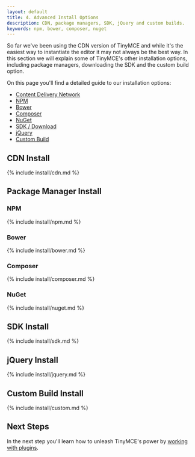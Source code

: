 ```yaml
---
layout: default
title: 4. Advanced Install Options
description: CDN, package managers, SDK, jQuery and custom builds.
keywords: npm, bower, composer, nuget
---
```


So far we've been using the CDN version of TinyMCE and while it's the easiest way to instantiate the editor it may not always be the best way. In this section we will explain some of TinyMCE's other installation options, including package managers, downloading the SDK and the custom build option.

On this page you'll find a detailed guide to our installation options:

* [Content Delivery Network](#cdninstall)
* [NPM](#npm)
* [Bower](#bower)
* [Composer](#composer)
* [NuGet](#nuget)
* [SDK / Download](#sdkinstall)
* [jQuery](#jqueryinstall)
* [Custom Build](#custombuildinstall)


## CDN Install

{% include install/cdn.md %}



## Package Manager Install

### NPM

{% include install/npm.md %}

### Bower

{% include install/bower.md %}

### Composer

{% include install/composer.md %}

### NuGet

{% include install/nuget.md %}



## SDK Install

{% include install/sdk.md %}



## jQuery Install

{% include install/jquery.md %}



## Custom Build Install

{% include install/custom.md %}



## Next Steps

In the next step you'll learn how to unleash TinyMCE's power by [working with plugins](../working-with-plugins/).

